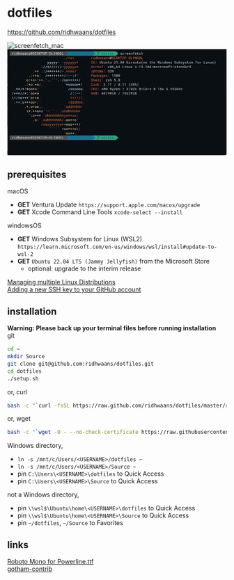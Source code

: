 # dotfiles
 https://github.com/ridhwaans/dotfiles

![screenfetch_mac](https://github.com/ridhwaans/dotfiles/raw/master/media/screenfetch-mac.png)
![screenfetch_windows](https://github.com/ridhwaans/dotfiles/raw/master/media/screenfetch-windows.png)

## prerequisites
macOS
- **GET** Ventura Update `https://support.apple.com/macos/upgrade`
- **GET** Xcode Command Line Tools `xcode-select --install`

windowsOS
- **GET** Windows Subsystem for Linux (WSL2) `https://learn.microsoft.com/en-us/windows/wsl/install#update-to-wsl-2`
- **GET** `Ubuntu 22.04 LTS (Jammy Jellyfish)` from the Microsoft Store
    - optional: upgrade to the interim release

[Managing multiple Linux Distributions](https://learn.microsoft.com/en-us/windows/wsl/wsl-config#managing-multiple-linux-distributions)   
[Adding a new SSH key to your GitHub account](https://docs.github.com/en/authentication/connecting-to-github-with-ssh/adding-a-new-ssh-key-to-your-github-account)   

## installation
**Warning: Please back up your terminal files before running installation**  
git
```sh
cd ~
mkdir Source
git clone git@github.com:ridhwaans/dotfiles.git
cd dotfiles
./setup.sh
```
or, curl
```sh
bash -c "`curl -fsSL https://raw.github.com/ridhwaans/dotfiles/master/remote-setup.sh`"
```
or, wget
```sh
bash -c "`wget -O - --no-check-certificate https://raw.githubusercontent.com/ridhwaans/dotfiles/master/remote-setup.sh`"
```
Windows directory,
- `ln -s /mnt/c/Users/<USERNAME>/dotfiles ~`  
- `ln -s /mnt/c/Users/<USERNAME>/Source ~`  
- pin `C:\Users\<USERNAME>\dotfiles` to Quick Access  
- pin `C:\Users\<USERNAME>\Source` to Quick Access  

not a Windows directory,
- pin `\\wsl$\Ubuntu\home\<USERNAME>\dotfiles` to Quick Access  
- pin `\\wsl$\Ubuntu\home\<USERNAME>\Source` to Quick Access  
- pin `~/dotfiles`, `~/Source` to Favorites  

## links
[Roboto Mono for Powerline.ttf](https://github.com/powerline/fonts/blob/master/RobotoMono/Roboto%20Mono%20for%20Powerline.ttf)  
[gotham-contrib](https://github.com/whatyouhide/gotham-contrib)  
